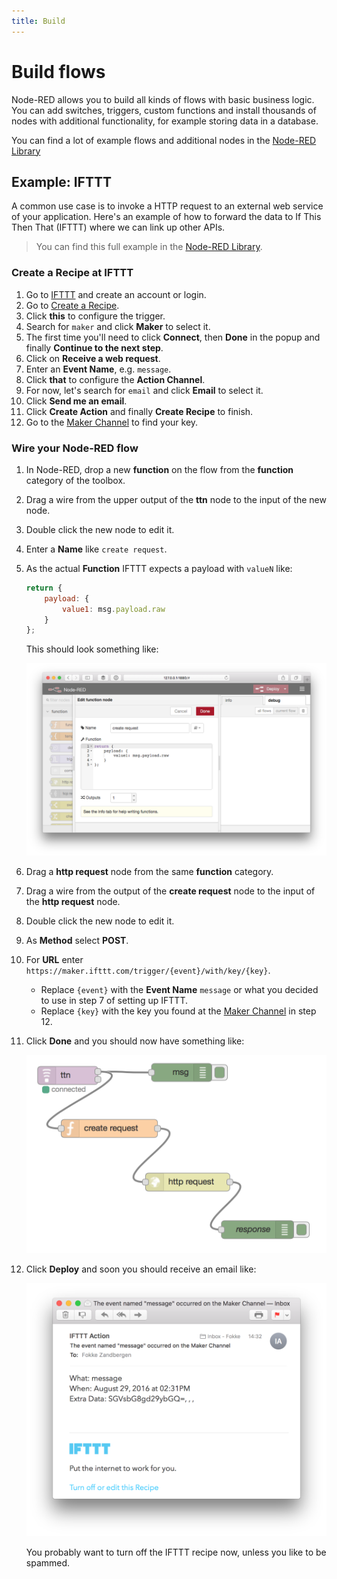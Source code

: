 ```yaml
---
title: Build
---
```


# Build flows

Node-RED allows you to build all kinds of flows with basic business logic. You can add switches, triggers, custom functions and install thousands of nodes with additional functionality, for example storing data in a database.

You can find a lot of example flows and additional nodes in the [Node-RED Library](http://flows.nodered.org/)

## Example: IFTTT
A common use case is to invoke a HTTP request to an external web service of your application. Here's an example of how to forward the data to If This Then That (IFTTT) where we can link up other APIs.

> You can find this full example in the [Node-RED Library](http://flows.nodered.org/flow/2d475e136cda21c3d642b0da66e565fe).

### Create a Recipe at IFTTT

1.  Go to [IFTTT](https://ifttt.com) and create an account or login.
2.  Go to [Create a Recipe](https://ifttt.com/myrecipes/personal/new).
3.  Click **this** to configure the trigger.
4.  Search for `maker` and click **Maker** to select it.
5.  The first time you'll need to click **Connect**, then **Done** in the popup and finally **Continue to the next step**.
6.  Click on **Receive a web request**.
7.  Enter an **Event Name**, e.g. `message`.
8.  Click **that** to configure the **Action Channel**.
9.  For now, let's search for `email` and click **Email** to select it.
10. Click **Send me an email**.
11. Click **Create Action** and finally **Create Recipe** to finish.
12. Go to the [Maker Channel](https://ifttt.com/maker) to find your key.

### Wire your Node-RED flow

1.  In Node-RED, drop a new **function** on the flow from the **function** category of the toolbox.
2.  Drag a wire from the upper output of the **ttn** node to the input of the new node.
3.  Double click the new node to edit it.
4.  Enter a **Name** like `create request`.
5.  As the actual **Function** IFTTT expects a payload with `valueN` like:

    ```javascript
    return {
        payload: {
            value1: msg.payload.raw
        }
    };
    ```

    This should look something like:

    ![Edit function node](node-red-ifttt-function.png)

6.  Drag a **http request** node from the same **function** category.
7.  Drag a wire from the output of the **create request** node to the input of the **http request** node.
8.  Double click the new node to edit it.
9.  As **Method** select **POST**.
10. For **URL** enter `https://maker.ifttt.com/trigger/{event}/with/key/{key}`.
    * Replace `{event}` with the **Event Name** `message` or what you decided to use in step 7 of setting up IFTTT.
    * Replace `{key}` with the key you found at the [Maker Channel](https://ifttt.com/maker) in step 12.
11. Click **Done** and you should now have something like:

    ![Flow](node-red-ifttt-flow.png)

12. Click **Deploy** and soon you should receive an email like:

    ![E-mail](node-red-ifttt-email.png)

    You probably want to turn off the IFTTT recipe now, unless you like to be spammed.
